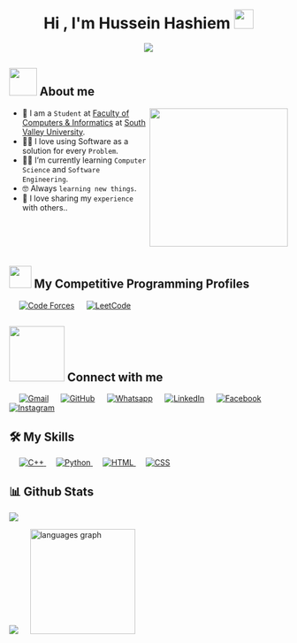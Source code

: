 <h1 align="center">Hi , I'm Hussein Hashiem <img src="https://media.giphy.com/media/hvRJCLFzcasrR4ia7z/giphy.gif" width="35"></h1>
<p align="center">
  <a href="https://github.com/DenverCoder1/readme-typing-svg"><img src="https://readme-typing-svg.herokuapp.com?font=Time+New+Roman&color=%23C8BE25&size=25&center=true&vCenter=true&width=600&height=100&lines=Software+Engineer;Computer+Science+Student;Competitive+Programmer;Always+learning+new+things"></a>
</p>

## <picture><img src = "https://github.com/7oSkaaa/7oSkaaa/blob/main/Images/about_me.gif?raw=true" width = 50px></picture> About me

<picture> <img align="right" src="https://cdn0.iconfinder.com/data/icons/occupation-002/64/programmer-programming-occupation-avatar-512.png" width = 250px></picture>

- :school: I am a `Student` at [Faculty of Computers & Informatics](https://www.svu.edu.eg/faculties/fci/en/home-page-en/) at [South Valley University](https://www.svu.edu.eg/ar/).
- :technologist: I love using Software as a solution for every `Problem`.
- :student: I’m currently learning `Computer Science` and `Software Engineering`.
- :nerd_face: Always `learning new things`.
- :thinking: I love sharing my `experience` with others..
  <br>
  <br></br>
  <br></br>

## <picture> <img src="https://github.com/7oSkaaa/7oSkaaa/blob/main/Images/competitive_programming_profile.png?raw=true" width=40> </picture> My Competitive Programming Profiles

<p align="left">
&emsp;
  <a href="https://codeforces.com/profile/husshashiem" target="_blank"><img src="https://img.icons8.com/external-tal-revivo-shadow-tal-revivo/50/000000/external-codeforces-programming-competitions-and-contests-programming-community-logo-shadow-tal-revivo.png" alt="Code Forces"/></a>
  &emsp;
	<a href="https://leetcode.com/u/husshashiem/" target="_blank"><img src="https://img.icons8.com/external-tal-revivo-shadow-tal-revivo/50/000000/external-level-up-your-coding-skills-and-quickly-land-a-job-logo-shadow-tal-revivo.png" alt="LeetCode"/></a>
	
</p>

## <picture> <img src="https://github.com/7oSkaaa/7oSkaaa/blob/main/Images/Connect-with-me.gif?raw=true" width="100px"> </picture> Connect with me

<p align="left">
  &emsp;
	<a href="mailto:husshashiem@gmail.com"><img img src="https://img.shields.io/badge/gmail-%23EA4335.svg?style=plastic&logo=gmail&logoColor=white" alt="Gmail"/></a>
      &emsp;
	<a href="https://github.com/Hussein-Hashiem"><img src="https://img.shields.io/badge/github-%23181717.svg?style=plastic&logo=github&logoColor=white" alt="GitHub"/></a>
      &emsp;
	<a href="https://wa.me/+201018619320"><img src="https://img.shields.io/badge/whatsapp-%2325D366.svg?style=plastic&logo=whatsapp&logoColor=white" alt="Whatsapp"/></a>
    &emsp;
	<a href="https://www.linkedin.com/in/hussein-hashiem-50b56b310/"><img src="https://img.shields.io/badge/linkedin-%230A66C2.svg?style=plastic&logo=linkedin&logoColor=white" alt="LinkedIn"/></a>
    &emsp;
	<a href="https://www.facebook.com/HusseinHashiem0"><img src="https://img.shields.io/badge/facebook-%231877F2.svg?style=plastic&logo=facebook&logoColor=white" alt="Facebook"/></a>
    &emsp;
	<a href="https://www.instagram.com/husseinhashiem0/"><img src="https://img.shields.io/badge/instagram-%23E4405F.svg?style=plastic&logo=instagram&logoColor=white" alt="Instagram"/></a>
</p>

## 🛠️ My Skills

<p align="left"> 
  &emsp;
  <a href="https://www.w3schools.com/cpp/" target="_blank"> 
    <img alt="C++" src="https://img.shields.io/badge/C++%20-%2300599C.svg?style=plastic&logo=c%2B%2B&logoColor=white">
  </a> 
  &emsp;
   <a href="https://www.python.org" target="_blank">
    <img alt="Python" src="https://img.shields.io/badge/Python%20-%2314354C.svg?style=plastic&logo=python&logoColor=white">
  </a>
    &emsp; 
  <a href="https://www.w3.org/html/" target="_blank"> 
   <img alt="HTML" src="https://img.shields.io/badge/HTML5%20-%23E34F26.svg?style=plastic&logo=html5&logoColor=white">
  </a>   
  &emsp;
  <a href="https://www.w3schools.com/css/" target="_blank">
    <img alt="CSS" src="https://img.shields.io/badge/CSS%20-%231572B6.svg?style=plastic&logo=css3&logoColor=white">
  </a>
</p>


## 📊 Github Stats



![](http://github-profile-summary-cards.vercel.app/api/cards/profile-details?username=Hussein-Hashiem&theme=2077)


![](http://github-profile-summary-cards.vercel.app/api/cards/stats?username=Hussein-Hashiem&theme=2077)
  &emsp;
<img src="https://github-readme-stats.vercel.app/api/top-langs?username=Hussein-Hashiem&locale=en&hide_title=false&layout=compact&card_width=320&langs_count=5&theme=dracula&hide_border=false" height="190" alt="languages graph"  />
</p>        
